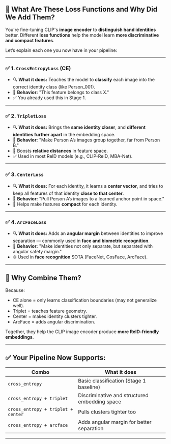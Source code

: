 
## 🎯 What Are These Loss Functions and Why Did We Add Them?

You're fine-tuning CLIP's **image encoder** to **distinguish hand identities** better. Different **loss functions** help the model learn **more discriminative and compact features**.

Let’s explain each one you now have in your pipeline:

---

### ✅ 1. `CrossEntropyLoss` (CE)
- 🔍 **What it does:** Teaches the model to **classify** each image into the correct identity class (like Person_001).
- 🧠 **Behavior:** "This feature belongs to class X."
- ✅ You already used this in Stage 1.

---

### ✅ 2. `TripletLoss`
- 🔍 **What it does:** Brings the **same identity closer**, and **different identities further apart** in the embedding space.
- 🧠 **Behavior:** "Make Person A’s images group together, far from Person B."
- 🚀 Boosts **relative distances** in feature space.
- ✅ Used in most ReID models (e.g., CLIP-ReID, MBA-Net).

---

### ✅ 3. `CenterLoss`
- 🔍 **What it does:** For each identity, it learns a **center vector**, and tries to keep all features of that identity **close to that center**.
- 🧠 **Behavior:** "Pull Person A’s images to a learned anchor point in space."
- 🎯 Helps make features **compact** for each identity.

---

### ✅ 4. `ArcFaceLoss`
- 🔍 **What it does:** Adds an **angular margin** between identities to improve separation — commonly used in **face and biometric recognition**.
- 🧠 **Behavior:** "Make identities not only separate, but separated with angular safety margin."
- 🌐 Used in **face recognition** SOTA (FaceNet, CosFace, ArcFace).

---

## 🧠 Why Combine Them?

Because:
- CE alone = only learns classification boundaries (may not generalize well).
- Triplet = teaches feature geometry.
- Center = makes identity clusters tighter.
- ArcFace = adds angular discrimination.

Together, they help the CLIP image encoder produce **more ReID-friendly embeddings**.

---

## ✅ Your Pipeline Now Supports:

| Combo | What it does |
|-------|--------------|
| `cross_entropy` | Basic classification (Stage 1 baseline) |
| `cross_entropy + triplet` | Discriminative and structured embedding space |
| `cross_entropy + triplet + center` | Pulls clusters tighter too |
| `cross_entropy + arcface` | Adds angular margin for better separation |

---